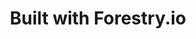 ---
title: Built with Forestry.io
textline: The Showcase shares the best websites and products built with Forestry
draft: true
---